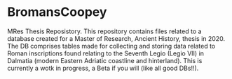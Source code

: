 # BromansCoopey
MRes Thesis Reposistory.
This repository contains files related to a database created for a Master of Research, Ancient History, thesis in 2020. The DB comprises tables made for collecting and storing data related to Roman inscriptions found relating to the Seventh Legio (Legio VII) in Dalmatia (modern Eastern Adriatic coastline and hinterland).
This is currently a wotk in progress, a Beta if you will (like all good DBs!!).
